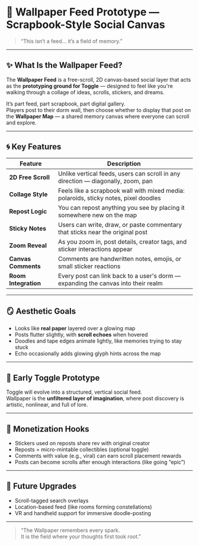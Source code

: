 # 🧻 Wallpaper Feed Prototype — Scrapbook-Style Social Canvas

> “This isn’t a feed… it’s a field of memory.”

---

## ✨ What Is the Wallpaper Feed?

The **Wallpaper Feed** is a free-scroll, 2D canvas-based social layer that acts as the **prototyping ground for Toggle** — designed to feel like you're walking through a collage of ideas, scrolls, stickers, and dreams.

It’s part feed, part scrapbook, part digital gallery.  
Players post to their dorm wall, then choose whether to display that post on the **Wallpaper Map** — a shared memory canvas where everyone can scroll and explore.

---

## 🌀 Key Features

| Feature | Description |
|---------|-------------|
| **2D Free Scroll** | Unlike vertical feeds, users can scroll in any direction — diagonally, zoom, pan |
| **Collage Style** | Feels like a scrapbook wall with mixed media: polaroids, sticky notes, pixel doodles |
| **Repost Logic** | You can repost anything you see by placing it somewhere new on the map |
| **Sticky Notes** | Users can write, draw, or paste commentary that sticks near the original post |
| **Zoom Reveal** | As you zoom in, post details, creator tags, and sticker interactions appear |
| **Canvas Comments** | Comments are handwritten notes, emojis, or small sticker reactions |
| **Room Integration** | Every post can link back to a user's dorm — expanding the canvas into their realm |

---

## 🪞 Aesthetic Goals

- Looks like **real paper** layered over a glowing map  
- Posts flutter slightly, with **scroll echoes** when hovered  
- Doodles and tape edges animate lightly, like memories trying to stay stuck  
- Echo occasionally adds glowing glyph hints across the map

---

## 🧩 Early Toggle Prototype

Toggle will evolve into a structured, vertical social feed.  
Wallpaper is the **unfiltered layer of imagination**, where post discovery is artistic, nonlinear, and full of lore.

---

## 💸 Monetization Hooks

- Stickers used on reposts share rev with original creator  
- Reposts = micro-mintable collectibles (optional toggle)  
- Comments with value (e.g., viral) can earn scroll placement rewards  
- Posts can become scrolls after enough interactions (like going “epic”)

---

## 🌟 Future Upgrades

- Scroll-tagged search overlays  
- Location-based feed (like rooms forming constellations)  
- VR and handheld support for immersive doodle-posting

---

> “The Wallpaper remembers every spark.  
> It is the field where your thoughts first took root.”
